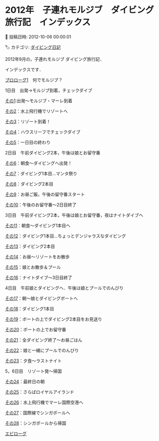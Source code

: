 # 2012年　子連れモルジブ　ダイビング旅行記　インデックス

📅 投稿日時: 2012-10-06 00:00:01

🏷️ カテゴリ: [ダイビング日記](ce3a7a8d424d112fce83ee85c81a0e344.md)

2012年9月の，子連れモルジブ ダイビング旅行記．


インデックスです．





[プロローグ1](ed9173a8593c553a84a02675623919994.md)　何でモルジブ？





1日目　出発→モルジブ到着，チェックダイブ


[その1](e80b69096e37114689d4ef80fd4ed9506.md):出発～モルジブ・マーレ到着


[その2](e3b833f772159e2e30b069834d1ec521f.md)：水上飛行機でリゾートへ


[その3](e2eacc8c2609008b41dff2131456fabaf.md)：リゾート到着！


[その4](ed00e15bea5ad77051f8af63de4baa420.md)：ハウスリーフでチェックダイブ


[その5](ef0f0fd974faa192f4d26d2a4c7ec47a0.md)：一日目の終わり





2日目　午前ダイビング2本，午後は娘とお留守番


[その6](eac7af217cc31c4bfa6a8a4b057837f78.md)：朝食～ダイビングへ出発！


[その7](e466d7770043683f36ad9c0f7bb4d2f7d.md)：ダイビング1本目…マンタ祭り


[その8](e9f4a470215971cf0428755ad9a7be17e.md)：ダイビング2本目


[その9](ea047c3c5b80b87a6b1d925f3de5de129.md)：お昼ご飯，午後の留守番スタート


[その10](e205df6e7d71c65320a5f7168d7569363.md)：午後のお留守番～2日目終了








3日目　午前ダイビング2本，午後は娘とお留守番，夜はナイトダイブへ


[その11](ede43ea630c39a486d4e449c0a6152165.md)：朝食～ダイビング1本目へ


[その12](e7807422df1286c4d36157d3ebffe9220.md)：ダイビング1本目…ちょっとデンジャラスなダイビング


[その13](e5c92d6b8eafb54b27eea86a1afe8c17b.md)：ダイビング2本目


[その14](ef780e0ee607ee8634c495c3923869ddb.md)：お昼～リゾートをお散歩


[その15](e1c8a7d464217045e09e7d1f2b1d67b73.md)：娘とお散歩＆プール


[その16](efffe7c0639f7f042b405cc0bf4f7d4fc.md)：ナイトダイブ～3日目終了





4日目　午前娘とダイビングへ．午後は娘とプールでのんびり


[その17](ee8c0185e91544cd0cbbe7d7c206b85b2.md)：朝～娘とダイビングボートへ


[その18](e6dc6c2367c1cf21023f1873af9315bce.md)：ダイビング1本目


[その19](e0af4779859cd66d0a16bd3307d11de2b.md)：ボートの上でダイビング2本目をお見送り


[その20](e94b7e13bb5c2bfe8f23538ea1d472fc8.md)：ボートの上でお留守番


[その21](eee03fbf6a67cab8778f593590c5bd28e.md)：全ダイビング終了～お昼ごはん


[その22](eba91df075cc810e283e56460e21267fd.md)：娘と一緒にプールでのんびり


[その23](e0f97d50cc30c51524b4bed8006f5e7e7.md)：夕食～ラストナイト





5，6日目　リゾート発～帰国


[その24](edbb630599d73cf567502f88a095429d8.md)：最終日の朝


[その25](e116470bd1304397fb0d8a623fd636591.md)：さらばロイヤルアイランド


[その26](e32c5a62b64b65a8fd61f5d37adb9c532.md)：水上飛行機でマーレ国際空港へ


[その27](e87f343292c22c6442b37747a620c4dad.md)：国際線でシンガポールへ


[その28](e33c7307d7b1df62b1ea0105ac217e6de.md)：シンガポールから帰国





[エピローグ](ecfda4b5131e33b9d2f71edb1c0a304cd.md)
